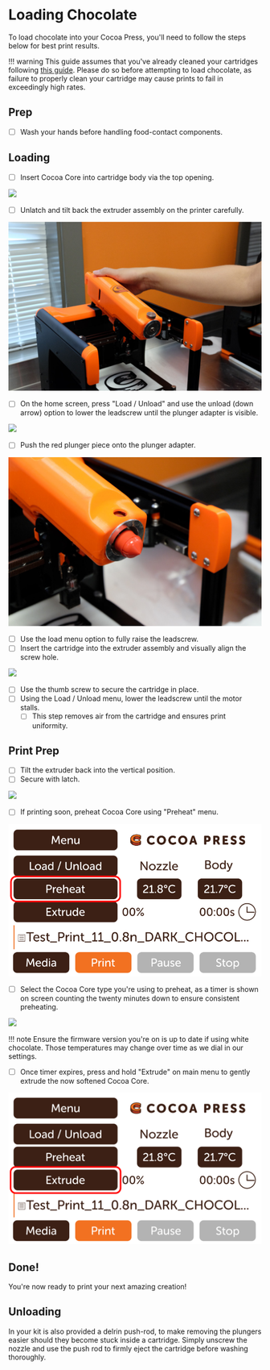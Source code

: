 # Loading Chocolate

To load chocolate into your Cocoa Press, you'll need to follow the steps below for best print results.

!!! warning
    This guide assumes that you've already cleaned your cartridges following [this guide](Cleaning.md).  Please do so before attempting to load chocolate, as failure to properly clean your cartridge may cause prints to fail in exceedingly high rates.

## Prep
 - [ ] Wash your hands before handling food-contact components.


## Loading
 - [ ] Insert Cocoa Core into cartridge body via the top opening.

  ![](../img/printer/loading/insertingchocolate.jpg)

 - [ ] Unlatch and tilt back the extruder assembly on the printer carefully.

  ![](../img/printer/loading/tiltback.jpg)

 - [ ] On the home screen, press "Load / Unload" and use the unload (down arrow) option to lower the leadscrew until the plunger adapter is visible.

 ![](../img/printer/loading/menuitem.jpg)

 - [ ] Push the red plunger piece onto the plunger adapter.

  ![](../img/printer/loading/plungerload.jpg)

 - [ ] Use the load menu option to fully raise the leadscrew.
 - [ ] Insert the cartridge into the extruder assembly and visually align the screw hole.

 ![](../img/printer/loading/thumbscrew.jpg)

 - [ ] Use the thumb screw to secure the cartridge in place.
 - [ ] Using the Load / Unload menu, lower the leadscrew until the motor stalls.
    - [ ] This step removes air from the cartridge and ensures print uniformity.

## Print Prep
 - [ ] Tilt the extruder back into the vertical position.
 - [ ] Secure with latch.

 ![](../img/printer/loading/latch.jpg)

 - [ ] If printing soon, preheat Cocoa Core using "Preheat" menu.

 ![](../img/printer/preheat_menu.png)

 - [ ] Select the Cocoa Core type you're using to preheat, as a timer is shown on screen counting the twenty minutes down to ensure consistent preheating.

 ![](../img/printer/loading/preheattimer.jpg)

!!! note
    Ensure the firmware version you're on is up to date if using white chocolate. Those temperatures may change over time as we dial in our settings.

 - [ ] Once timer expires, press and hold "Extrude" on main menu to gently extrude the now softened Cocoa Core.

 ![](../img/printer/extrude_button_menu.png)
 
## Done!

You're now ready to print your next amazing creation!

## Unloading

In your kit is also provided a delrin push-rod, to make removing the plungers easier should they become stuck inside a cartridge.  Simply unscrew the nozzle and use the push rod to firmly eject the cartridge before washing thoroughly.